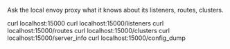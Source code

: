 Ask the local envoy proxy what it knows about its listeners, routes, clusters.

curl localhost:15000
curl localhost:15000/listeners
curl localhost:15000/routes
curl localhost:15000/clusters
curl localhost:15000/server_info
curl localhost:15000/config_dump
